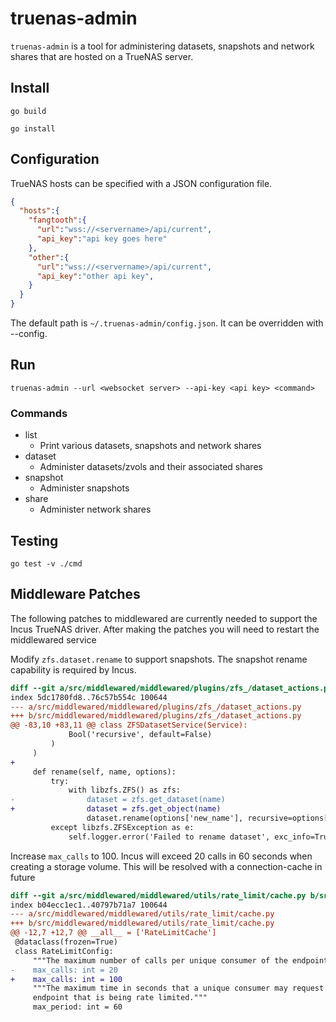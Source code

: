 # truenas-admin

`truenas-admin` is a tool for administering datasets, snapshots and network shares that are hosted on a TrueNAS server.

## Install

`go build`

`go install`

## Configuration

TrueNAS hosts can be specified with a JSON configuration file.

```json
{
  "hosts":{
    "fangtooth":{
      "url":"wss://<servername>/api/current",
      "api_key":"api key goes here"
    },
    "other":{
      "url":"wss://<servername>/api/current",
      "api_key":"other api key",
    }
  }
}
```

The default path is `~/.truenas-admin/config.json`. It can be overridden with --config.

## Run

`truenas-admin --url <websocket server> --api-key <api key> <command>`

### Commands

- list
	- Print various datasets, snapshots and network shares
- dataset
	- Administer datasets/zvols and their associated shares
- snapshot
	- Administer snapshots
- share
	- Administer network shares

## Testing

`go test -v ./cmd`

## Middleware Patches

The following patches to middlewared are currently needed to support the Incus TrueNAS driver. After making the patches you will need to restart the middlewared service

Modify `zfs.dataset.rename` to support snapshots. The snapshot rename capability is required by Incus.

```diff
diff --git a/src/middlewared/middlewared/plugins/zfs_/dataset_actions.py b/src/middlewared/middlewared/plugins/zfs_/dataset_actions.py
index 5dc1780fd8..76c57b554c 100644
--- a/src/middlewared/middlewared/plugins/zfs_/dataset_actions.py
+++ b/src/middlewared/middlewared/plugins/zfs_/dataset_actions.py
@@ -83,10 +83,11 @@ class ZFSDatasetService(Service):
             Bool('recursive', default=False)
         )
     )
+
     def rename(self, name, options):
         try:
             with libzfs.ZFS() as zfs:
-                dataset = zfs.get_dataset(name)
+                dataset = zfs.get_object(name)
                 dataset.rename(options['new_name'], recursive=options['recursive'])
         except libzfs.ZFSException as e:
             self.logger.error('Failed to rename dataset', exc_info=True)
```

Increase `max_calls` to 100. Incus will exceed 20 calls in 60 seconds when creating a storage volume. This will be resolved with a connection-cache in future

```diff
diff --git a/src/middlewared/middlewared/utils/rate_limit/cache.py b/src/middlewared/middlewared/utils/rate_limit/cache.py
index b04ecc1ec1..40797b71a7 100644
--- a/src/middlewared/middlewared/utils/rate_limit/cache.py
+++ b/src/middlewared/middlewared/utils/rate_limit/cache.py
@@ -12,7 +12,7 @@ __all__ = ['RateLimitCache']
 @dataclass(frozen=True)
 class RateLimitConfig:
     """The maximum number of calls per unique consumer of the endpoint."""
-    max_calls: int = 20
+    max_calls: int = 100
     """The maximum time in seconds that a unique consumer may request an
     endpoint that is being rate limited."""
     max_period: int = 60

```

